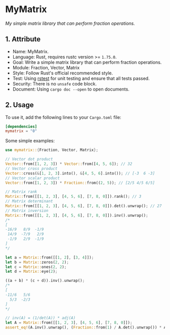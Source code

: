 # MyMatrix

_My simple matrix library that can perform fraction operations._

## 1. Attribute

- Name: MyMatrix.
- Language: Rust, requires rustc version >= `1.75.0`.
- Goal: Write a simple matrix library that can perform fraction operations.
- Module: Fraction, Vector, Matrix
- Style: Follow Rust's official recommended style.
- Test: Using [rstest](https://crates.io/crates/rstest) for unit testing and ensure that all tests passed.
- Security: There is no `unsafe` code block.
- Document: Using `cargo doc --open` to open documents.

## 2. Usage

To use it, add the following lines to your `Cargo.toml` file:

```toml
[dependencies]
mymatrix = "0"
```

Some simple examples:

```rust
use mymatrix::{Fraction, Vector, Matrix};

// Vector dot product
Vector::from([1, 2, 3]) * Vector::from([4, 5, 6]); // 32
// Vector cross product
Vector::cross(&[1, 2, 3].into(), &[4, 5, 6].into()); // [-3  6 -3]
// Vector scalar product
Vector::from([1, 2, 3]) * Fraction::from((2, 5)); // [2/5 4/5 6/5]

// Matrix rank
Matrix::from([[1, 2, 3], [4, 5, 6], [7, 8, 0]]).rank(); // 3
// Matrix determinant
Matrix::from([[1, 2, 3], [4, 5, 6], [7, 8, 0]]).det().unwrap(); // 27
// Matrix inversion
Matrix::from([[1, 2, 3], [4, 5, 6], [7, 8, 0]]).inv().unwrap();
/*
[
-16/9   8/9  -1/9
 14/9  -7/9   2/9
 -1/9   2/9  -1/9
]
*/

let a = Matrix::from([[1, 2], [3, 4]]);
let b = Matrix::zeros(2, 2);
let c = Matrix::ones(2, 2);
let d = Matrix::eye(2);

((a + b) * (c + d)).inv().unwrap();
/*
[
-11/6   5/6
  5/3  -2/3
]
*/

// inv(A) = (1/det(A)) * adj(A)
let A = Matrix::from([[1, 2, 3], [4, 5, 6], [7, 8, 0]]);
assert_eq!(A.inv().unwrap(), (Fraction::from(1) / A.det().unwrap()) * A.adj());
```
